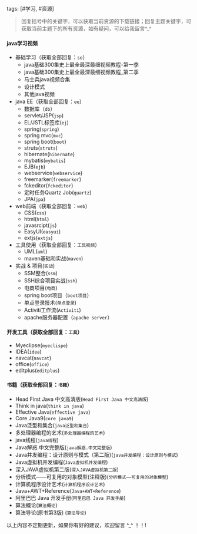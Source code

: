 tags: [#学习, #资源]

> 回复括号中的关键字，可以获取当前资源的下载链接；回复主题关键字，可获取当前主题下的所有资源，如有疑问，可以给我留言^_^

#### java学习视频

- 基础学习（获取全部回复：`se`）
     - java基础300集史上最全最深最细视频教程-第一季
     - java基础300集史上最全最深最细视频教程_第二季
     - 马士兵java视频合集
     - 设计模式
     - 其他java视频
- java EE（获取全部回复：`ee`）
     - 数据库（`db`）
     - servlet/JSP(`jsp`)
     - EL/JSTL标签库(`ej`)
     - spring(`spring`)
     - spring mvc(`mvc`)
     - spring boot(`boot`)
     - struts(`struts`)
     - hibernate(`hibernate`)
     - mybatis(`mybatis`)
     - EJB(`ejb`)
     - webservice(`webservice`)
     - freemarker(`freemarker`)
     - fckeditor(`fckeditor`)
     - 定时任务Quartz Job(`quartz`)
     - JPA(`jpa`)
- web前端（获取全部回复：`web`）
     - CSS(`css`)
     - html(`html`)
     - javasrcipt(`js`)
     - EasyUI(`easyui`)
     - extjs(`extjs`)
- 工具使用（获取全部回复：`工具视频`）
     - UML(`uml`)
     - maven基础和实战(`maven`)
- 实战 & 项目(`实战`)
     - SSM整合(`ssm`)
     - SSH综合项目实战(`ssh`)
     - 电商项目(`电商`)
     - spring boot项目（`boot项目`）
     - 单点登录技术(`单点登录`)
     - Activiti工作流(`Activiti`)
     - apache服务器配置（`apache server`）

#### 开发工具（获取全部回复：`工具`）

- Myeclipse(`myeclispe`)
- IDEA(`idea`)
- navcat(`navcat`)
- office(`office`)
- editplus(`editplus`)

#### 书籍（获取全部回复：`书籍`）

- Head First Java 中文高清版(`Head First Java 中文高清版`)
- Think in java(`think in java`)
- Effective Java(`effective java`)
- Core Java9(`core java9`)
- Java泛型和集合(`java泛型和集合`)
- 多处理器编程的艺术(`多处理器编程的艺术`)
- java线程(`java线程`)
- Java解惑.中文完整版(`java解惑.中文完整版`)
- Java并发编程：设计原则与模式（第二版)(`java并发编程：设计原则与模式`)
- Java虚拟机并发编程(`Java虚拟机并发编程`)
- 深入JAVA虚拟机第二版(`深入JAVA虚拟机第二版`)
- 分析模式——可复用的对象模型(注释版)(`分析模式——可复用的对象模型`)
- 计算机程序设计艺术(`计算机程序设计艺术`)
- Java+AWT+Reference(`Java+AWT+Reference`)
- 阿里巴巴 Java 开发手册(`阿里巴巴 Java 开发手册`)
- 算法概论(`算法概论`)
- 算法导论(原书第3版) (`算法导论`)

以上内容不定期更新，如果你有好的建议，欢迎留言 ^_^ ！！!

[^注]: 以上部分内容来源互联网，侵删


